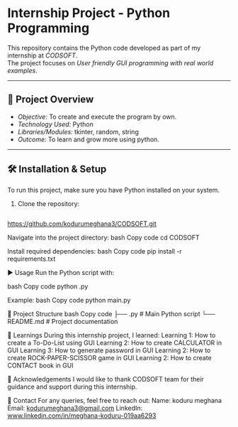 # Internship Project - Python Programming

This repository contains the Python code developed as part of my internship at *CODSOFT*.  
The project focuses on *User friendly GUI programming with real world examples*.

---

## 📌 Project Overview
- *Objective:* To create and execute the program by own. 
- *Technology Used:* Python 
- *Libraries/Modules:* tkinter, random, string
- *Outcome:* To learn and grow more using python.  

---

## 🛠 Installation & Setup
To run this project, make sure you have Python installed on your system.  

1. Clone the repository:
   ```bash
  https://github.com/kodurumeghana3/CODSOFT.git
   
  Navigate into the project directory:
    bash
    Copy code
    cd CODSOFT
    
  Install required dependencies:
    bash
    Copy code
    pip install -r requirements.txt

▶ Usage
Run the Python script with:

bash
Copy code
python <filename>.py

Example:
bash
Copy code
python main.py

📂 Project Structure
bash
Copy code
├── <filename>.py         # Main Python script
└── README.md             # Project documentation

📖 Learnings
During this internship project, I learned:
Learning 1: How to create a To-Do-List using GUI
Learning 2: How to create CALCULATOR in GUI
Learning 3: How to generate password in GUI
Learning 2: How to create ROCK-PAPER-SCISSOR game in GUI
Learning 2: How to create CONTACT book in GUI

🙌 Acknowledgements
I would like to thank CODSOFT team for their guidance and support during this internship.

📧 Contact
For any queries, feel free to reach out:
Name: koduru meghana
Email: kodurumeghana3@gmail.com
LinkedIn: www.linkedin.com/in/meghana-koduru-019aa6293
